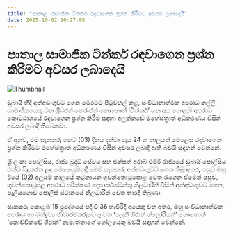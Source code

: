 ```yaml
---
title: "පාතාල සාමාජික ටින්කර් රඳවාගෙන ප්‍රශ්න කිරීමට අවසර ලබාදෙයි"
date: 2025-10-02 10:27:08
---
```


# පාතාල සාමාජික ටින්කර් රඳවාගෙන ප්‍රශ්න කිරීමට අවසර ලබාදෙයි

![Thumbnail](https://helakuru.sgp1.cdn.digitaloceanspaces.com/esana/images/lib/court-2.jpg)

ඩුබායි හිදී අත්අඩංගුවට ගෙන මෙරටට පිටුවහල් කළ, සංවිධානාත්මක අපරාධ කල්ලි සාමාජිකයෙකු වන ශ්‍රීධරන් නෙරංජන් නොහොත් ‘ටින්කර්’ යන අය කොළඹ අපරාධ කොට්ඨාශයේ රඳවාගෙන ප්‍රශ්න කිරීම සඳහා අලුත්කඩේ මහේස්ත්‍රාත් අධිකරණය විසින් අවසර ලබාදී තිබෙනවා.

ඒ අනුව, එම සැකකරු හෙට (03) දිනය දක්වා පැය 24 ක කාලයක් මෙලෙස රඳවාගෙන ප්‍රශ්න කිරීමට මහේස්ත්‍රාත් අධිකරණය විසින් අවසර ලබාදී ඇති බවයි සඳහන් වෙන්නේ.

ශ්‍රී ලංකා පොලිසිය, රාජ්‍ය බුද්ධි සේවය සහ එක්සත් අරාබි එමීර් රාජ්‍යයේ ඩුබායි පොලිසිය එක්ව සිදුකරන ලද මෙහෙයුමකදී මෙම සැකකරු අත්අඩංගුවට ගෙන තිබූ අතර, පසුව ඔහු ඊයේ (02) අලුයම් කාලයේ කටුනායක ගුවන්තොටුපොළ වෙත රැගෙන ඒමෙන් පසුව, ගුවන්තොටුපළ අපරාධ පරීක්ෂණ දෙපාර්තමේන්තු නිලධාරීන් විසින් අත්අඩංගුවට ගෙන, පෑලියගොඩ පොලිස් ස්ථානයේ නිලධාරීන් වෙත භාරදී තිබුණා.

සැකකරු කොළඹ 15 ප්‍රදේශයේ පදිංචි 36 හැවිරිදි අයෙකු වන අතර, ඔහු සංවිධානාත්මක අපරාධ හා මත්ද්‍රව්‍ය ජාවාරම්කරුවෙකු වන ‘පලනි ශිරාන් ග්ලෝරියන්’ නොහොත් ‘කොච්චිකඩේ ශිරාන්’ නැමැත්තාගේ ගෝලයෙකු බවයි සඳහන් වෙන්නේ.

